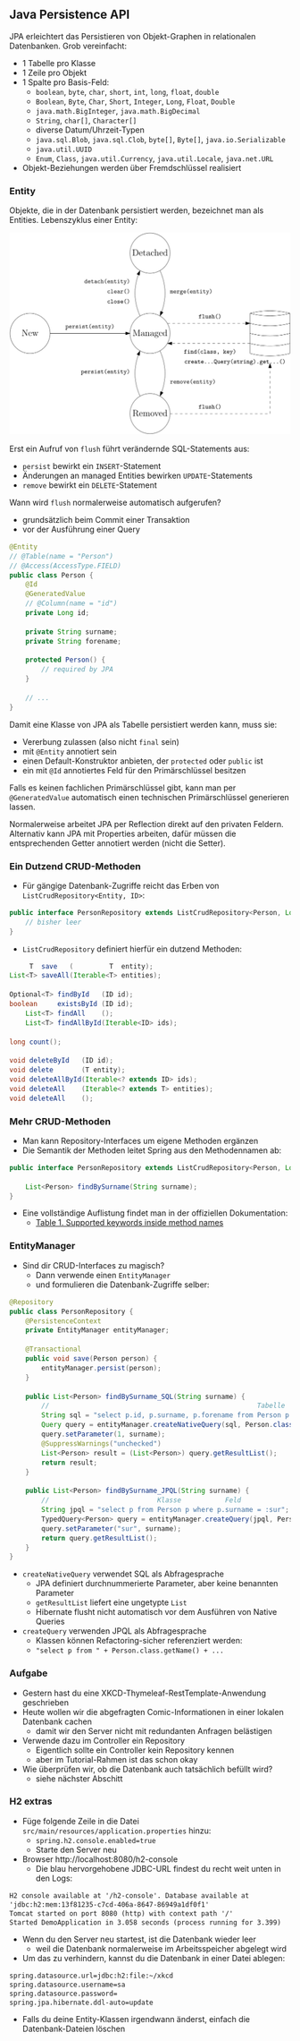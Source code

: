 ## Java Persistence API

JPA erleichtert das Persistieren von Objekt-Graphen in relationalen Datenbanken. Grob vereinfacht:
- 1 Tabelle pro Klasse
- 1 Zeile pro Objekt
- 1 Spalte pro Basis-Feld:
  - `boolean`, `byte`, `char`, `short`, `int`, `long`, `float`, `double`
  - `Boolean`, `Byte`, `Char`, `Short`, `Integer`, `Long`, `Float`, `Double`
  - `java.math.BigInteger`, `java.math.BigDecimal`
  - `String`, `char[]`, `Character[]`
  - diverse Datum/Uhrzeit-Typen
  - `java.sql.Blob`, `java.sql.Clob`, `byte[]`, `Byte[]`, `java.io.Serializable`
  - `java.util.UUID`
  - `Enum`, `Class`, `java.util.Currency`, `java.util.Locale`, `java.net.URL`
- Objekt-Beziehungen werden über Fremdschlüssel realisiert

### Entity

Objekte, die in der Datenbank persistiert werden, bezeichnet man als Entities.
Lebenszyklus einer Entity:

![](img/entity.svg)

Erst ein Aufruf von `flush` führt verändernde SQL-Statements aus:
- `persist` bewirkt ein `INSERT`-Statement
- Änderungen an managed Entities bewirken `UPDATE`-Statements
- `remove` bewirkt ein `DELETE`-Statement

Wann wird `flush` normalerweise automatisch aufgerufen?
- grundsätzlich beim Commit einer Transaktion
- vor der Ausführung einer Query

```java
@Entity
// @Table(name = "Person")
// @Access(AccessType.FIELD)
public class Person {
    @Id
    @GeneratedValue
    // @Column(name = "id")
    private Long id;

    private String surname;
    private String forename;

    protected Person() {
        // required by JPA
    }

    // ...
}
```

Damit eine Klasse von JPA als Tabelle persistiert werden kann, muss sie:

- Vererbung zulassen (also nicht `final` sein)
- mit `@Entity` annotiert sein
- einen Default-Konstruktor anbieten, der `protected` oder `public` ist
- ein mit `@Id` annotiertes Feld für den Primärschlüssel besitzen

Falls es keinen fachlichen Primärschlüssel gibt, kann man per `@GeneratedValue` automatisch einen technischen Primärschlüssel generieren lassen.

Normalerweise arbeitet JPA per Reflection direkt auf den privaten Feldern.
Alternativ kann JPA mit Properties arbeiten, dafür müssen die entsprechenden Getter annotiert werden (nicht die Setter).

### Ein Dutzend CRUD-Methoden

- Für gängige Datenbank-Zugriffe reicht das Erben von `ListCrudRepository<Entity, ID>`:

```java
public interface PersonRepository extends ListCrudRepository<Person, Long> {
    // bisher leer
}
```

- `ListCrudRepository` definiert hierfür ein dutzend Methoden:

```java
     T  save   (         T  entity);
List<T> saveAll(Iterable<T> entities);

Optional<T> findById   (ID id);
boolean     existsById (ID id);
    List<T> findAll    ();
    List<T> findAllById(Iterable<ID> ids);

long count();

void deleteById   (ID id);
void delete       (T entity);
void deleteAllById(Iterable<? extends ID> ids);
void deleteAll    (Iterable<? extends T> entities);
void deleteAll    ();
```

### Mehr CRUD-Methoden

- Man kann Repository-Interfaces um eigene Methoden ergänzen
- Die Semantik der Methoden leitet Spring aus den Methodennamen ab:

```java
public interface PersonRepository extends ListCrudRepository<Person, Long> {

    List<Person> findBySurname(String surname);
}
```

- Eine vollständige Auflistung findet man in der offiziellen Dokumentation:
  - [Table 1. Supported keywords inside method names](https://docs.spring.io/spring-data/jpa/reference/jpa/query-methods.html#jpa.query-methods.query-creation)

### EntityManager

- Sind dir CRUD-Interfaces zu magisch?
  - Dann verwende einen `EntityManager`
  - und formulieren die Datenbank-Zugriffe selber:

```java
@Repository
public class PersonRepository {
    @PersistenceContext
    private EntityManager entityManager;

    @Transactional
    public void save(Person person) {
        entityManager.persist(person);
    }

    public List<Person> findBySurname_SQL(String surname) {
        //                                                    Tabelle          Spalte
        String sql = "select p.id, p.surname, p.forename from Person p where p.surname = ?";
        Query query = entityManager.createNativeQuery(sql, Person.class);
        query.setParameter(1, surname);
        @SuppressWarnings("unchecked")
        List<Person> result = (List<Person>) query.getResultList();
        return result;
    }

    public List<Person> findBySurname_JPQL(String surname) {
        //                           Klasse           Feld
        String jpql = "select p from Person p where p.surname = :sur";
        TypedQuery<Person> query = entityManager.createQuery(jpql, Person.class);
        query.setParameter("sur", surname);
        return query.getResultList();
    }
}
```

- `createNativeQuery` verwendet SQL als Abfragesprache
  - JPA definiert durchnummerierte Parameter, aber keine benannten Parameter
  - `getResultList` liefert eine ungetypte `List`
  - Hibernate flusht nicht automatisch vor dem Ausführen von Native Queries
- `createQuery` verwenden JPQL als Abfragesprache
  - Klassen können Refactoring-sicher referenziert werden:
  - `"select p from " + Person.class.getName() + ...`

### Aufgabe

- Gestern hast du eine XKCD-Thymeleaf-RestTemplate-Anwendung geschrieben
- Heute wollen wir die abgefragten Comic-Informationen in einer lokalen Datenbank cachen
  - damit wir den Server nicht mit redundanten Anfragen belästigen
- Verwende dazu im Controller ein Repository
  - Eigentlich sollte ein Controller kein Repository kennen
  - aber im Tutorial-Rahmen ist das schon okay
- Wie überprüfen wir, ob die Datenbank auch tatsächlich befüllt wird?
  - siehe nächster Abschitt

### H2 extras

- Füge folgende Zeile in die Datei `src/main/resources/application.properties` hinzu:
  - `spring.h2.console.enabled=true`
  - Starte den Server neu
- Browser http://localhost:8080/h2-console
  - Die blau hervorgehobene JDBC-URL findest du recht weit unten in den Logs:

```
H2 console available at '/h2-console'. Database available at 'jdbc:h2:mem:13f81235-c7cd-406a-8647-86949a1df0f1'
Tomcat started on port 8080 (http) with context path '/'
Started DemoApplication in 3.058 seconds (process running for 3.399)
```

- Wenn du den Server neu startest, ist die Datenbank wieder leer
  - weil die Datenbank normalerweise im Arbeitsspeicher abgelegt wird
- Um das zu verhindern, kannst du die Datenbank in einer Datei ablegen:

```
spring.datasource.url=jdbc:h2:file:~/xkcd
spring.datasource.username=sa
spring.datasource.password=
spring.jpa.hibernate.ddl-auto=update
```

- Falls du deine Entity-Klassen irgendwann änderst, einfach die Datenbank-Dateien löschen
